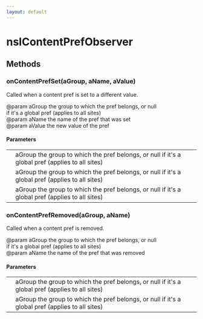 ```yaml
---
layout: default
---
```


# nsIContentPrefObserver #

## Methods ##

### onContentPrefSet(aGroup, aName, aValue) ###
  
Called when a content pref is set to a different value.  
  
@param    aGroup      the group to which the pref belongs, or null  
                      if it's a global pref (applies to all sites)  
@param    aName       the name of the pref that was set  
@param    aValue      the new value of the pref  
  

#### Parameters ####

<table>

<tr>
<td></td>
<td>aGroup      the group to which the pref belongs, or null  
                      if it's a global pref (applies to all sites)  
</td>
</tr>

<tr>
<td></td>
<td>aGroup      the group to which the pref belongs, or null  
                      if it's a global pref (applies to all sites)  
</td>
</tr>

<tr>
<td></td>
<td>aGroup      the group to which the pref belongs, or null  
                      if it's a global pref (applies to all sites)  
</td>
</tr>

</table>

### onContentPrefRemoved(aGroup, aName) ###
  
Called when a content pref is removed.  
  
@param    aGroup      the group to which the pref belongs, or null  
                      if it's a global pref (applies to all sites)  
@param    aName       the name of the pref that was removed  
  

#### Parameters ####

<table>

<tr>
<td></td>
<td>aGroup      the group to which the pref belongs, or null  
                      if it's a global pref (applies to all sites)  
</td>
</tr>

<tr>
<td></td>
<td>aGroup      the group to which the pref belongs, or null  
                      if it's a global pref (applies to all sites)  
</td>
</tr>

</table>
